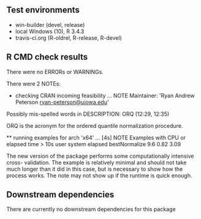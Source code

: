 ## Test environments 
- win-builder (devel, release)
- local Windows (10), R 3.4.3
- travis-ci.org (R-oldrel, R-release, R-devel)

## R CMD check results
There were no ERRORs or WARNINGs. 

There were 2 NOTEs:

* checking CRAN incoming feasibility ... NOTE
Maintainer: 'Ryan Andrew Peterson <ryan-peterson@uiowa.edu>'

Possibly mis-spelled words in DESCRIPTION:
  ORQ (12:29, 12:35)

ORQ is the acronym for the ordered quantile normalization procedure.

** running examples for arch 'x64' ... [4s] NOTE
Examples with CPU or elapsed time > 10s
              user system elapsed
bestNormalize  9.6   0.82    3.09

The new version of the package performs some computationally intensive cross-
validation. The example is relatively minimal and should not take much longer 
than it did in this case, but is necessary to show how the process works.
The note may not show up if the runtime is quick enough.

## Downstream dependencies
There are currently no downstream dependencies for this package


